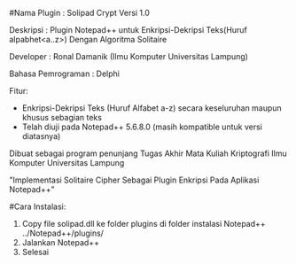 #Nama Plugin : Solipad Crypt Versi 1.0
 
 Deskripsi   : Plugin Notepad++ untuk Enkripsi-Dekripsi Teks(Huruf alpabhet<a..z>) Dengan Algoritma Solitaire
 
 Developer : Ronal Damanik (Ilmu Komputer Universitas Lampung)
 
 Bahasa Pemrograman : Delphi

 Fitur:
 - Enkripsi-Dekripsi Teks (Huruf Alfabet a-z) secara keseluruhan maupun khusus 
   sebagian teks
 - Telah diuji pada Notepad++ 5.6.8.0 (masih kompatible untuk versi diatasnya)

 Dibuat sebagai program penunjang Tugas Akhir Mata Kuliah Kriptografi
 Ilmu Komputer Universitas Lampung
 
 "Implementasi Solitaire Cipher Sebagai Plugin Enkripsi Pada Aplikasi Notepad++"

#Cara Instalasi:

1. Copy file solipad.dll ke folder plugins di folder instalasi Notepad++
   ../Notepad++/plugins/
2. Jalankan Notepad++
3. Selesai
